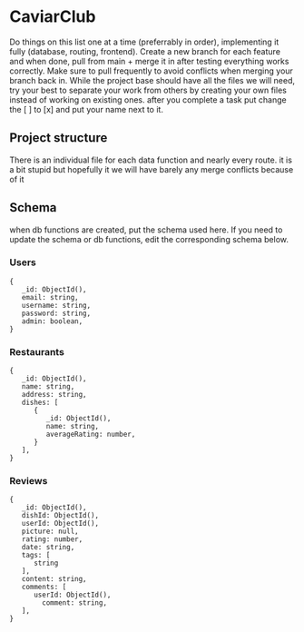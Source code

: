 # CaviarClub

Do things on this list one at a time (preferrably in order), implementing it fully (database, routing, frontend).
Create a new branch for each feature and when done, pull from main + merge it in after testing everything works correctly.
Make sure to pull frequently to avoid conflicts when merging your branch back in.
While the project base should have all the files we will need, try your best to separate your work from others by creating your own files instead of working on existing ones.
after you complete a task put change the [ ] to [x] and put your name next to it.

## Project structure

There is an individual file for each data function and nearly every route. it is a bit stupid but hopefully it we will have barely any merge conflicts because of it

## Schema

when db functions are created, put the schema used here. If you need to update the schema or db functions, edit the corresponding schema below.

### Users

```
{
   _id: ObjectId(),
   email: string,
   username: string,
   password: string,
   admin: boolean,
}
```

### Restaurants

```
{
   _id: ObjectId(),
   name: string,
   address: string,
   dishes: [
      {
         _id: ObjectId(),
         name: string,
         averageRating: number,
      }
   ],
}
```

### Reviews

```
{
   _id: ObjectId(),
   dishId: ObjectId(),
   userId: ObjectId(),
   picture: null,
   rating: number,
   date: string,
   tags: [
      string
   ],
   content: string,
   comments: [
      userId: ObjectId(),
		comment: string,
   ],
}
```
